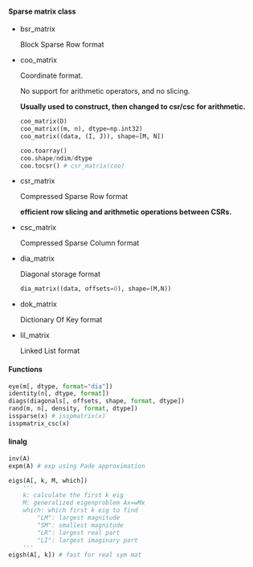 #### Sparse matrix class

* bsr_matrix

  Block Sparse Row format

* coo_matrix

  Coordinate format. 

  No support for arithmetic operators, and no slicing.

  **Usually used to construct, then changed to csr/csc for arithmetic.**

  ```python
  coo_matrix(D)
  coo_matrix((m, n), dtype=np.int32)
  coo_matrix((data, (I, J)), shape=[M, N])
  
  coo.toarray()
  coo.shape/ndim/dtype
  coo.tocsr() # csr_matrix(coo)
  ```

* csr_matrix

  Compressed Sparse Row format

  **efficient row slicing and arithmetic operations between CSRs.**

* csc_matrix

  Compressed Sparse Column format

* dia_matrix

  Diagonal storage format

  ```python
  dia_matrix((data, offsets=0), shape=(M,N))
  ```

* dok_matrix

  Dictionary Of Key format

* lil_matrix

  Linked List format

#### Functions

```python
eye(m[, dtype, format="dia"])
identity(n[, dtype, format])
diags(diagonals[, offsets, shape, format, dtype])
rand(m, n[, density, format, dtype])
issparse(x) # isspmatrix(x)
isspmatrix_csc(x)
```

#### linalg

```python
inv(A)
expm(A) # exp using Pade approximation

eigs(A[, k, M, which])
	'''
	k: calculate the first k eig
	M: generalized eigenproblem Ax=wMx
	which: which first k eig to find
		"LM": largest magnitude
		"SM": smallest magnitude
		"LR": largest real part
		"LI": largest imaginary part
	'''
eigsh(A[, k]) # fast for real sym mat

```



